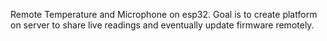 Remote Temperature and Microphone on esp32. Goal is to create platform on server to share live readings and eventually update firmware remotely. 
